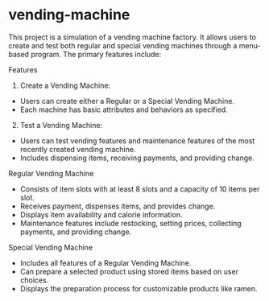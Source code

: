 # vending-machine

This project is a simulation of a vending machine factory. It allows users to create and test both regular and special vending machines through a menu-based program. The primary features include:

Features
1. Create a Vending Machine:
  - Users can create either a Regular or a Special Vending Machine.
  - Each machine has basic attributes and behaviors as specified.

2. Test a Vending Machine:
  - Users can test vending features and maintenance features of the most recently created vending machine.
  - Includes dispensing items, receiving payments, and providing change.

Regular Vending Machine
  - Consists of item slots with at least 8 slots and a capacity of 10 items per slot.
  - Receives payment, dispenses items, and provides change.
  - Displays item availability and calorie information.
  - Maintenance features include restocking, setting prices, collecting payments, and providing change.

Special Vending Machine
  - Includes all features of a Regular Vending Machine.
  - Can prepare a selected product using stored items based on user choices.
  - Displays the preparation process for customizable products like ramen.
